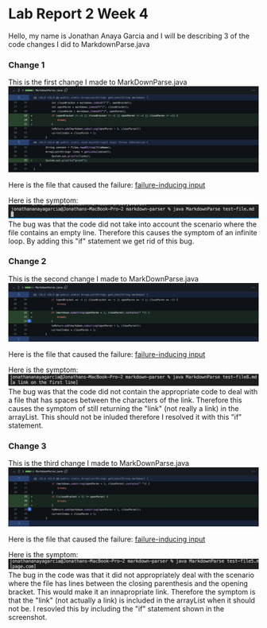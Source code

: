 # Lab Report 2 Week 4

Hello, my name is Jonathan Anaya Garcia and I will be describing 3 of the code changes I did to MarkdownParse.java


### Change 1

This is the first change I made to MarkDownParse.java
![change1](change1.png)

Here is the file that caused the failure:
[failure-inducing input](https://github.com/janayagarcia/markdown-parser/blob/main/test-file.md)

Here is the symptom:
![Infinite loop](infiniteloop.png)
The bug was that the code did not take into account the scenario where the file contains an empty line. Therefore this causes the symptom of an infinite loop. By adding this "if" statement we get rid of this bug.

### Change 2

This is the second change I made to MarkDownParse.java
![change2](change2.png)

Here is the file that caused the failure:
[failure-inducing input](https://github.com/janayagarcia/markdown-parser/blob/main/test-file8.md)

Here is the symptom:
![Space in Link](invalidlink.png)
The bug was that the code did not contain the appropriate code to deal with a file that has spaces between the characters of the link. Therefore this causes the symptom of still returning the "link" (not really a link) in the arrayList. This should not be inluded therefore I resolved it with this "if" statement.

### Change 3

This is the third change I made to MarkDownParse.java
![change3](change3.png)

Here is the file that caused the failure:
[failure-inducing input](https://github.com/janayagarcia/markdown-parser/blob/main/test-file5.md)

Here is the symptom:
![lines between brackets and parenthesis](anotherInvalidLink.png)
The bug in the code was that it did not appropriately deal with the scenario where the file has lines between the closing parenthesis and the opening bracket. This would make it an innapropriate link. Therefore the symptom is that the "link" (not actually a link) is included in the arrayList when it should not be. I resovled this by including the "if" statement shown in the screenshot.